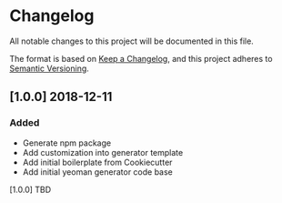 # Changelog

All notable changes to this project will be documented in this file.

The format is based on [Keep a Changelog](https://keepachangelog.com/en/1.0.0/),
and this project adheres to [Semantic Versioning](https://semver.org/spec/v2.0.0.html).

## [1.0.0] 2018-12-11

### Added

- Generate npm package
- Add customization into generator template
- Add initial boilerplate from Cookiecutter
- Add initial yeoman generator code base

[1.0.0] TBD
